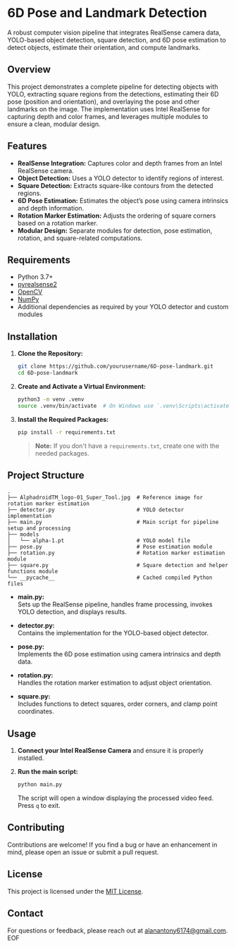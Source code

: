 
# 6D Pose and Landmark Detection

A robust computer vision pipeline that integrates RealSense camera data, YOLO-based object detection, square detection, and 6D pose estimation to detect objects, estimate their orientation, and compute landmarks.

## Overview

This project demonstrates a complete pipeline for detecting objects with YOLO, extracting square regions from the detections, estimating their 6D pose (position and orientation), and overlaying the pose and other landmarks on the image. The implementation uses Intel RealSense for capturing depth and color frames, and leverages multiple modules to ensure a clean, modular design.

## Features

- **RealSense Integration:** Captures color and depth frames from an Intel RealSense camera.
- **Object Detection:** Uses a YOLO detector to identify regions of interest.
- **Square Detection:** Extracts square-like contours from the detected regions.
- **6D Pose Estimation:** Estimates the object’s pose using camera intrinsics and depth information.
- **Rotation Marker Estimation:** Adjusts the ordering of square corners based on a rotation marker.
- **Modular Design:** Separate modules for detection, pose estimation, rotation, and square-related computations.

## Requirements

- Python 3.7+
- [pyrealsense2](https://pypi.org/project/pyrealsense2/)
- [OpenCV](https://opencv.org/)
- [NumPy](https://numpy.org/)
- Additional dependencies as required by your YOLO detector and custom modules

## Installation

1. **Clone the Repository:**

   ```bash
   git clone https://github.com/yourusername/6D-pose-landmark.git
   cd 6D-pose-landmark
   ```

2. **Create and Activate a Virtual Environment:**

   ```bash
   python3 -m venv .venv
   source .venv/bin/activate  # On Windows use `.venv\Scripts\activate`
   ```

3. **Install the Required Packages:**

   ```bash
   pip install -r requirements.txt
   ```

   > **Note:** If you don't have a `requirements.txt`, create one with the needed packages.

## Project Structure

```
.
├── AlphadroidTM_logo-01_Super_Tool.jpg  # Reference image for rotation marker estimation
├── detector.py                          # YOLO detector implementation
├── main.py                              # Main script for pipeline setup and processing
├── models
│   └── alpha-1.pt                       # YOLO model file
├── pose.py                              # Pose estimation module
├── rotation.py                          # Rotation marker estimation module
├── square.py                            # Square detection and helper functions module
└── __pycache__                          # Cached compiled Python files
```

- **main.py:**  
  Sets up the RealSense pipeline, handles frame processing, invokes YOLO detection, and displays results.

- **detector.py:**  
  Contains the implementation for the YOLO-based object detector.

- **pose.py:**  
  Implements the 6D pose estimation using camera intrinsics and depth data.

- **rotation.py:**  
  Handles the rotation marker estimation to adjust object orientation.

- **square.py:**  
  Includes functions to detect squares, order corners, and clamp point coordinates.

## Usage

1. **Connect your Intel RealSense Camera** and ensure it is properly installed.

2. **Run the main script:**

   ```bash
   python main.py
   ```

   The script will open a window displaying the processed video feed. Press `q` to exit.

## Contributing

Contributions are welcome! If you find a bug or have an enhancement in mind, please open an issue or submit a pull request.

## License

This project is licensed under the [MIT License](LICENSE).

## Contact

For questions or feedback, please reach out at [alanantony6174@gmail.com](mailto:alanantony6174@gmail.com).
EOF
```
